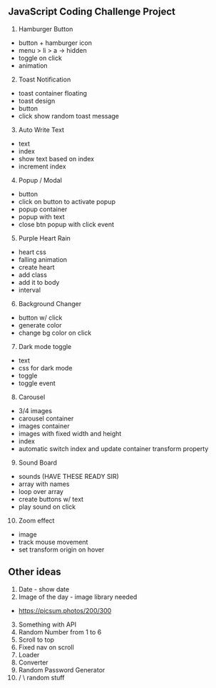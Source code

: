 ## JavaScript Coding Challenge Project

1. Hamburger Button

-   button + hamburger icon
-   menu > li > a -> hidden
-   toggle on click
-   animation

2. Toast Notification

-   toast container floating
-   toast design
-   button
-   click show random toast message

3. Auto Write Text

-   text
-   index
-   show text based on index
-   increment index

4. Popup / Modal

-   button
-   click on button to activate popup
-   popup container
-   popup with text
-   close btn popup with click event

5. Purple Heart Rain

-   heart css
-   falling animation
-   create heart
-   add class
-   add it to body
-   interval

6. Background Changer

-   button w/ click
-   generate color
-   change bg color on click

7. Dark mode toggle

-   text
-   css for dark mode
-   toggle
-   toggle event

8. Carousel

-   3/4 images
-   carousel container
-   images container
-   images with fixed width and height
-   index
-   automatic switch index and update container transform property

9. Sound Board

-   sounds (HAVE THESE READY SIR)
-   array with names
-   loop over array
-   create buttons w/ text
-   play sound on click

10. Zoom effect

-   image
-   track mouse movement
-   set transform origin on hover

## Other ideas

1. Date - show date
2. Image of the day - image library needed

-   https://picsum.photos/200/300

3. Something with API
4. Random Number from 1 to 6
5. Scroll to top
6. Fixed nav on scroll
7. Loader
8. Converter
9. Random Password Generator
10. / \ random stuff